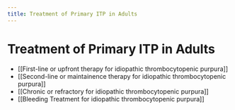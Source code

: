 ```yaml
---
title: Treatment of Primary ITP in Adults
---
```


# Treatment of Primary ITP in Adults

- [[First-line or upfront therapy for idiopathic thrombocytopenic purpura]]
- [[Second-line or maintainence therapy for idiopathic thrombocytopenic purpura]]
- [[Chronic or refractory for idiopathic thrombocytopenic purpura]]
- [[Bleeding Treatment for idiopathic thrombocytopenic purpura]]
